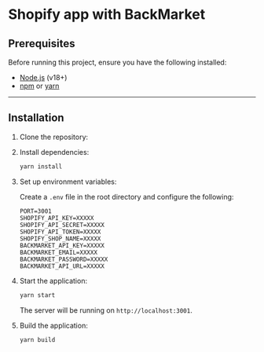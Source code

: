 # Shopify app with BackMarket

## Prerequisites

Before running this project, ensure you have the following installed:

- [Node.js](https://nodejs.org/) (v18+)
- [npm](https://www.npmjs.com/) or [yarn](https://yarnpkg.com/)

---

## Installation

1. Clone the repository:

2. Install dependencies:

   ```bash
   yarn install
   ```

3. Set up environment variables:

   Create a `.env` file in the root directory and configure the following:

   ```env
   PORT=3001
   SHOPIFY_API_KEY=XXXXX
   SHOPIFY_API_SECRET=XXXXX
   SHOPIFY_API_TOKEN=XXXXX
   SHOPIFY_SHOP_NAME=XXXXX
   BACKMARKET_API_KEY=XXXXX
   BACKMARKET_EMAIL=XXXXX
   BACKMARKET_PASSWORD=XXXXX
   BACKMARKET_API_URL=XXXXX
   ```

4. Start the application:

   ```bash
   yarn start
   ```
   The server will be running on `http://localhost:3001`.

6. Build the application:

   ```bash
   yarn build
   ```
